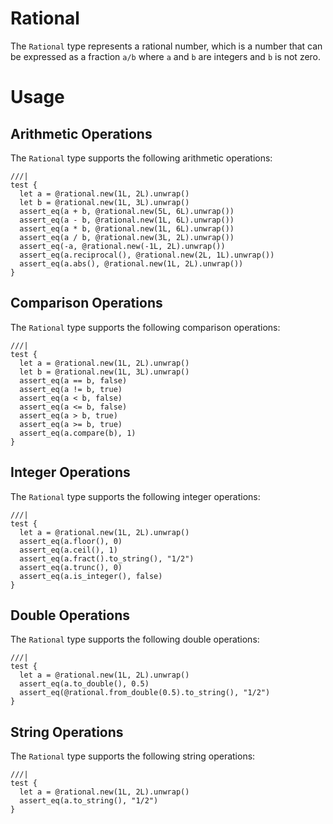 # Rational

The `Rational` type represents a rational number, which is a number that can be expressed as a fraction `a/b` where `a` and `b` are integers and `b` is not zero.

# Usage

## Arithmetic Operations

The `Rational` type supports the following arithmetic operations:

```moonbit
///|
test {
  let a = @rational.new(1L, 2L).unwrap()
  let b = @rational.new(1L, 3L).unwrap()
  assert_eq(a + b, @rational.new(5L, 6L).unwrap())
  assert_eq(a - b, @rational.new(1L, 6L).unwrap())
  assert_eq(a * b, @rational.new(1L, 6L).unwrap())
  assert_eq(a / b, @rational.new(3L, 2L).unwrap())
  assert_eq(-a, @rational.new(-1L, 2L).unwrap())
  assert_eq(a.reciprocal(), @rational.new(2L, 1L).unwrap())
  assert_eq(a.abs(), @rational.new(1L, 2L).unwrap())
}
```

## Comparison Operations

The `Rational` type supports the following comparison operations:

```moonbit
///|
test {
  let a = @rational.new(1L, 2L).unwrap()
  let b = @rational.new(1L, 3L).unwrap()
  assert_eq(a == b, false)
  assert_eq(a != b, true)
  assert_eq(a < b, false)
  assert_eq(a <= b, false)
  assert_eq(a > b, true)
  assert_eq(a >= b, true)
  assert_eq(a.compare(b), 1)
}
```

## Integer Operations

The `Rational` type supports the following integer operations:

```moonbit
///|
test {
  let a = @rational.new(1L, 2L).unwrap()
  assert_eq(a.floor(), 0)
  assert_eq(a.ceil(), 1)
  assert_eq(a.fract().to_string(), "1/2")
  assert_eq(a.trunc(), 0)
  assert_eq(a.is_integer(), false)
}
```

## Double Operations

The `Rational` type supports the following double operations:

```moonbit
///|
test {
  let a = @rational.new(1L, 2L).unwrap()
  assert_eq(a.to_double(), 0.5)
  assert_eq(@rational.from_double(0.5).to_string(), "1/2")
}
```

## String Operations

The `Rational` type supports the following string operations:

```moonbit
///|
test {
  let a = @rational.new(1L, 2L).unwrap()
  assert_eq(a.to_string(), "1/2")
}
```